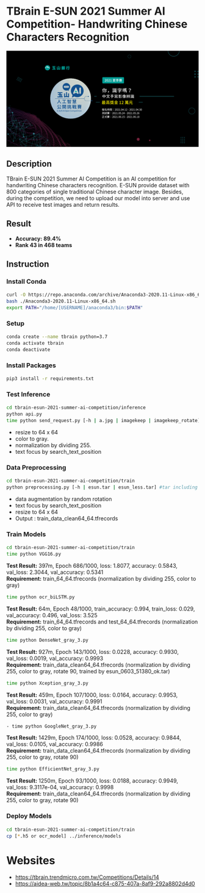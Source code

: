 # TBrain E-SUN 2021 Summer AI Competition- Handwriting Chinese Characters Recognition
![E-SUN Competition](https://github.com/ywtai/tbrain-esun-2021-summer-ai-competition/blob/main/image/tbrain.png?raw=true)

## Description
TBrain E-SUN 2021 Summer AI Competition is an AI competition for handwriting Chinese characters recognition. E-SUN provide dataset with 800 categories of single traditional Chinese character image. Besides, during the competition, we need to upload our model into server and use API to receive test images and return results.


## Result 
- **Accuracy: 89.4%**
- **Rank 43 in 468 teams**


## Instruction

### Install Conda
```bash
curl -O https://repo.anaconda.com/archive/Anaconda3-2020.11-Linux-x86_64.sh
bash ./Anaconda3-2020.11-Linux-x86_64.sh
export PATH="/home/[USERNAME]/anaconda3/bin:$PATH"
```


### Setup
```bash
conda create --name tbrain python=3.7
conda activate tbrain
conda deactivate
```

### Install Packages
```bash
pip3 install -r requirements.txt
```

### Test Inference
```bash
cd tbrain-esun-2021-summer-ai-competition/inference
python api.py
time python send_request.py [-h | a.jpg | imagekeep | imagekeep_rotate]
```
- resize to 64 x 64
- color to gray.
- normalization by dividing 255.
- text focus by search_text_position


### Data Preprocessing
```bash
cd tbrain-esun-2021-summer-ai-competition/train
python preprocessing.py [-h | esun.tar | esun_less.tar] #tar including original images
```
- data augmentation by random rotation
- text focus by search_text_position
- resize to 64 x 64
- Output : train_data_clean64_64.tfrecords

### Train Models
```bash
cd tbrain-esun-2021-summer-ai-competition/train
time python VGG16.py
```
**Test Result:** 397m, Epoch 686/1000,  loss: 1.8077, accuracy: 0.5843,  val_loss: 2.3044, val_accuracy: 0.5341<br>
**Requirement:** train_64_64.tfrecords (normalization by dividing 255, color to gray)

```bash
time python ocr_biLSTM.py
```
**Test Result:** 64m, Epoch 48/1000, train_accuracy: 0.994, train_loss: 0.029, val_accuracy: 0.496, val_loss: 3.525<br>
**Requirement:** train_64_64.tfrecords and test_64_64.tfrecords (normalization by dividing 255, color to gray)

```bash
time python DenseNet_gray_3.py
```
**Test Result:** 927m, Epoch 143/1000, loss: 0.0228, accuracy: 0.9930, val_loss: 0.0019, val_accuracy: 0.9993<br>
**Requirement:** train_data_clean64_64.tfrecords (normalization by dividing 255, color to gray, rotate 90, trained by esun_0603_51380_ok.tar)

```bash
time python Xception_gray_3.py
```
**Test Result:** 459m, Epoch 107/1000, loss: 0.0164, accuracy: 0.9953, val_loss: 0.0031, val_accuracy: 0.9991<br>
**Requirement:** train_data_clean64_64.tfrecords (normalization by dividing 255, color to gray)

```bash
- time python GoogleNet_gray_3.py
```
**Test Result:** 1429m, Epoch 174/1000, loss: 0.0528, accuracy: 0.9844, val_loss: 0.0105, val_accuracy: 0.9986<br>
**Requirement:** train_data_clean64_64.tfrecords (normalization by dividing 255, color to gray, rotate 90)
```bash
time python EfficientNet_gray_3.py
```
**Test Result:** 1250m, Epoch 93/1000, loss: 0.0188, accuracy: 0.9949, val_loss: 9.3117e-04, val_accuracy: 0.9998<br>
**Requirement:** train_data_clean64_64.tfrecords (normalization by dividing 255, color to gray, rotate 90)

### Deploy Models
```bash
cd tbrain-esun-2021-summer-ai-competition/train
cp [*.h5 or ocr_model] ../inference/models
```

# Websites
- https://tbrain.trendmicro.com.tw/Competitions/Details/14
- https://aidea-web.tw/topic/8b1a4c64-c875-407a-8af9-292a8802d4d0
